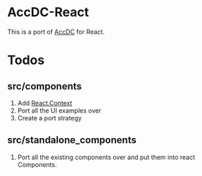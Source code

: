 ﻿# AccDC-React

This is a port of [AccDC](https://github.com/WhatSock/accdc) for React.

# Todos

## src/components

1. Add [React.Context](https://reactjs.org/docs/context.html)
2. Port all the UI examples over
3. Create a port strategy

## src/standalone_components

1. Port all the existing components over and put them into react Components.
